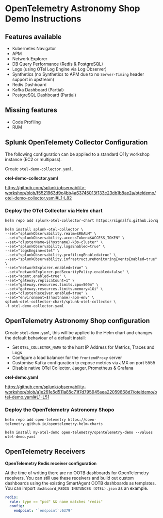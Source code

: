 # OpenTelemetry Astronomy Shop Demo Instructions

## Features available

- Kubernetes Navigator
- APM
- Network Explorer
- DB Query Performance (Redis & PostgreSQL)
- Logs (using OTel Log Engine via Log Observer)
- Synthetics (no Synthetics to APM due to no `Server-Timing` header support in upstream)
- Redis Dashboard
- Kafka Dashboard (Partial)
- PostgreSQL Dashboard (Partial)

## Missing features

- Code Profiling
- RUM

## Splunk OpenTelemety Collector Configuration

The following configuration can be applied to a standard O11y workshop instance (EC2 or multipass).


Create `otel-demo-collector.yaml`.

**otel-demo-collector.yaml**

https://github.com/splunk/observability-workshop/blob/f5521963d9c4bb4a63745013f133c23db1b8ae2a/oteldemo/otel-demo-collector.yaml#L1-L82

### Deploy the OTel Collector via Helm chart

``` bash
helm repo add splunk-otel-collector-chart https://signalfx.github.io/splunk-otel-collector-chart && helm repo update
```

``` text
helm install splunk-otel-collector \
--set="splunkObservability.realm=$REALM" \
--set="splunkObservability.accessToken=$ACCESS_TOKEN" \
--set="clusterName=$(hostname)-k3s-cluster" \
--set="splunkObservability.logsEnabled=true" \
--set="logsEngine=otel" \
--set="splunkObservability.profilingEnabled=true" \
--set="splunkObservability.infrastructureMonitoringEventsEnabled=true" \
--set="networkExplorer.enabled=true" \
--set="networkExplorer.podSecurityPolicy.enabled=false" \
--set="agent.enabled=true" \
--set="gateway.replicaCount=1" \
--set="gateway.resources.limits.cpu=500m" \
--set="gateway.resources.limits.memory=1Gi" \
--set="clusterReceiver.enabled=true" \
--set="environment=$(hostname)-apm-env" \
splunk-otel-collector-chart/splunk-otel-collector \
-f otel-demo-collector.yaml
```

## OpenTelemetry Astronomy Shop configuration

Create `otel-demo.yaml`, this will be applied to the Helm chart and changes the default behaviour of a default install:

- Set `OTEL_COLLECTOR_NAME` to the host IP Address for Metrics, Traces and Logs
- Configure a load balancer for the `frontendProxy` server
- Customise Kafka configuration to expose metrics via JMX on port 5555
- Disable native OTel Collector, Jaeger, Prometheus & Grafana

**otel-demo.yaml**

https://github.com/splunk/observability-workshop/blob/a1e291e5d511a85c71f7d795945aea22059668d7/oteldemo/otel-demo.yaml#L1-L51

### Deploy the OpenTelemetry Astronomy Shopo

``` text
helm repo add open-telemetry https://open-telemetry.github.io/opentelemetry-helm-charts
```

``` text
helm install my-otel-demo open-telemetry/opentelemetry-demo --values otel-demo.yaml
```

## OpenTelemetry Receivers

**OpenTelemetry Redis receiver configuration**

At the time of writing there are no OOTB dashboards for OpenTelemetry receivers. You can still use these receivers and build out custom dashboards using the existing SmartAgent OOTB dashboards as templates. You can import `dashboard_REDIS INSTANCES (OTEL).json` as an example.

``` yaml
redis:
  rule: type == "pod" && name matches "redis"
  config:
    endpoint: '`endpoint`:6379'
```

